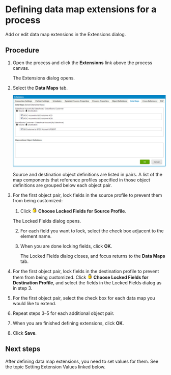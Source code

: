 # Defining data map extensions for a process

<head>
  <meta name="guidename" content="Integration"/>
  <meta name="context" content="GUID-ab3701ec-9156-4c4a-a052-d7d43c7a37bf"/>
</head>


Add or edit data map extensions in the Extensions dialog.

## Procedure

1.  Open the process and click the **Extensions** link above the process canvas.

    The Extensions dialog opens.

2.  Select the **Data Maps** tab.

    ![Extensions dialog, Data Maps tab.](../Images/build-db-extensions-data-map.jpg)

    Source and destination object definitions are listed in pairs. A list of the map components that reference profiles specified in those object definitions are grouped below each object pair.

3.  For the first object pair, lock fields in the source profile to prevent them from being customized:

    1.  Click **![icon](../Images/main-ic-lock-16_f56f240a-3adc-4be6-83da-c3596ea8a126.jpg) Choose Locked Fields for Source Profile**.

    The Locked Fields dialog opens.

    2.  For each field you want to lock, select the check box adjacent to the element name.

    3.  When you are done locking fields, click **OK**.

        The Locked Fields dialog closes, and focus returns to the **Data Maps** tab.

4.  For the first object pair, lock fields in the destination profile to prevent them from being customized. Click **![icon](../Images/main-ic-lock-16_f56f240a-3adc-4be6-83da-c3596ea8a126.jpg) Choose Locked Fields for Destination Profile**, and select the fields in the Locked Fields dialog as in step 3.

5.  For the first object pair, select the check box for each data map you would like to extend.

6.  Repeat steps 3–5 for each additional object pair.

7.  When you are finished defining extensions, click **OK**.

8.  Click **Save**.

## Next steps

After defining data map extensions, you need to set values for them. See the topic Setting Extension Values linked below.